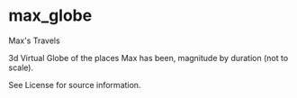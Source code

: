 # max_globe
Max's Travels

3d Virtual Globe of the places Max has been, magnitude by duration (not to scale).

See License for source information.
